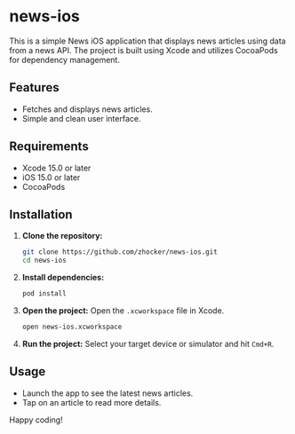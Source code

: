 # news-ios

This is a simple News iOS application that displays news articles using data from a news API. The project is built using Xcode and utilizes CocoaPods for dependency management.

## Features
- Fetches and displays news articles.
- Simple and clean user interface.

## Requirements
- Xcode 15.0 or later
- iOS 15.0 or later
- CocoaPods

## Installation

1. **Clone the repository:**
   ```bash
   git clone https://github.com/zhocker/news-ios.git
   cd news-ios
   ```

2. **Install dependencies:**
   ```bash
   pod install
   ```

3. **Open the project:**
   Open the `.xcworkspace` file in Xcode.
   ```bash
   open news-ios.xcworkspace
   ```

4. **Run the project:**
   Select your target device or simulator and hit `Cmd+R`.

## Usage

- Launch the app to see the latest news articles.
- Tap on an article to read more details.

Happy coding!

